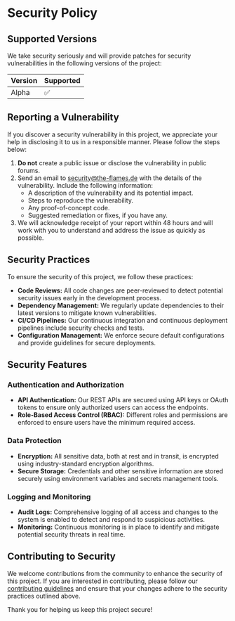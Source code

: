 # Security Policy

## Supported Versions

We take security seriously and will provide patches for security vulnerabilities in the following versions of the project:

| Version | Supported          |
| ------- | ------------------ |
| Alpha     | :white_check_mark: |

## Reporting a Vulnerability

If you discover a security vulnerability in this project, we appreciate your help in disclosing it to us in a responsible manner. Please follow the steps below:

1. **Do not** create a public issue or disclose the vulnerability in public forums.
2. Send an email to [security@the-flames.de](mailto:security@the-flames.de) with the details of the vulnerability. Include the following information:
   - A description of the vulnerability and its potential impact.
   - Steps to reproduce the vulnerability.
   - Any proof-of-concept code.
   - Suggested remediation or fixes, if you have any.
3. We will acknowledge receipt of your report within 48 hours and will work with you to understand and address the issue as quickly as possible.

## Security Practices

To ensure the security of this project, we follow these practices:

- **Code Reviews:** All code changes are peer-reviewed to detect potential security issues early in the development process.
- **Dependency Management:** We regularly update dependencies to their latest versions to mitigate known vulnerabilities.
- **CI/CD Pipelines:** Our continuous integration and continuous deployment pipelines include security checks and tests.
- **Configuration Management:** We enforce secure default configurations and provide guidelines for secure deployments.

## Security Features

### Authentication and Authorization

- **API Authentication:** Our REST APIs are secured using API keys or OAuth tokens to ensure only authorized users can access the endpoints.
- **Role-Based Access Control (RBAC):** Different roles and permissions are enforced to ensure users have the minimum required access.

### Data Protection

- **Encryption:** All sensitive data, both at rest and in transit, is encrypted using industry-standard encryption algorithms.
- **Secure Storage:** Credentials and other sensitive information are stored securely using environment variables and secrets management tools.

### Logging and Monitoring

- **Audit Logs:** Comprehensive logging of all access and changes to the system is enabled to detect and respond to suspicious activities.
- **Monitoring:** Continuous monitoring is in place to identify and mitigate potential security threats in real time.

## Contributing to Security

We welcome contributions from the community to enhance the security of this project. If you are interested in contributing, please follow our [contributing guidelines](CONTRIBUTING.md) and ensure that your changes adhere to the security practices outlined above.

Thank you for helping us keep this project secure!
